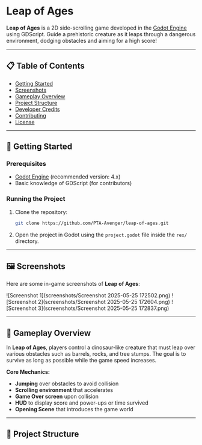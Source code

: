 # Leap of Ages

**Leap of Ages** is a 2D side-scrolling game developed in the [Godot Engine](https://godotengine.org/) using GDScript. Guide a prehistoric creature as it leaps through a dangerous environment, dodging obstacles and aiming for a high score!

---

## 📋 Table of Contents

- [Getting Started](#-getting-started)
- [Screenshots](#-screenshots)
- [Gameplay Overview](#-gameplay-overview)
- [Project Structure](#-project-structure)
- [Developer Credits](#-developer-credits)
- [Contributing](#-contributing)
- [License](#-license)

---

## 🚀 Getting Started

### Prerequisites

- [Godot Engine](https://godotengine.org/download) (recommended version: 4.x)
- Basic knowledge of GDScript (for contributors)

### Running the Project

1. Clone the repository:
    ```bash
    git clone https://github.com/PTA-Avenger/leap-of-ages.git
    ```
2. Open the project in Godot using the `project.godot` file inside the `rex/` directory.

---

## 🖼️ Screenshots

Here are some in-game screenshots of **Leap of Ages**:

![Screenshot 1](screenshots/Screenshot 2025-05-25 172502.png)
![Screenshot 2](screenshots/Screenshot 2025-05-25 172604.png)
![Screenshot 3](screenshots/Screenshot 2025-05-25 172837.png)

---

## 🧠 Gameplay Overview

In **Leap of Ages**, players control a dinosaur-like creature that must leap over various obstacles such as barrels, rocks, and tree stumps. The goal is to survive as long as possible while the game speed increases.

**Core Mechanics:**
- **Jumping** over obstacles to avoid collision
- **Scrolling environment** that accelerates
- **Game Over screen** upon collision
- **HUD** to display score and power-ups or time survived
- **Opening Scene** that introduces the game world

---

## 📁 Project Structure
